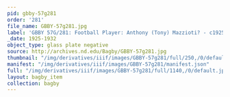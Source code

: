 ```yaml
---
pid: gbby-57g281
order: '281'
file_name: GBBY-57g281.jpg
label: 'GBBY 57G/281: Football Player: Anthony (Tony) Mazzioti? - c1925-1932'
_date: 1925-1932
object_type: glass plate negative
source: http://archives.nd.edu/Bagby/GBBY-57g281.jpg
thumbnail: "/img/derivatives/iiif/images/GBBY-57g281/full/250,/0/default.jpg"
manifest: "/img/derivatives/iiif/images/GBBY-57g281/manifest.json"
full: "/img/derivatives/iiif/images/GBBY-57g281/full/1140,/0/default.jpg"
layout: bagby_item
collection: bagby
---
```

